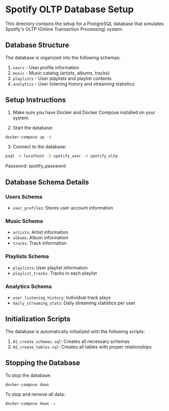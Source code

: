 # Spotify OLTP Database Setup

This directory contains the setup for a PostgreSQL database that simulates Spotify's OLTP (Online Transaction Processing) system.

## Database Structure

The database is organized into the following schemas:

1. `users` - User profile information
2. `music` - Music catalog (artists, albums, tracks)
3. `playlists` - User playlists and playlist contents
4. `analytics` - User listening history and streaming statistics

## Setup Instructions

1. Make sure you have Docker and Docker Compose installed on your system.

2. Start the database:
```bash
docker-compose up -d
```

3. Connect to the database:
```bash
psql -h localhost -U spotify_user -d spotify_oltp
```
Password: spotify_password

## Database Schema Details

### Users Schema
- `user_profiles`: Stores user account information

### Music Schema
- `artists`: Artist information
- `albums`: Album information
- `tracks`: Track information

### Playlists Schema
- `playlists`: User playlist information
- `playlist_tracks`: Tracks in each playlist

### Analytics Schema
- `user_listening_history`: Individual track plays
- `daily_streaming_stats`: Daily streaming statistics per user

## Initialization Scripts

The database is automatically initialized with the following scripts:
1. `01_create_schemas.sql`: Creates all necessary schemas
2. `02_create_tables.sql`: Creates all tables with proper relationships

## Stopping the Database

To stop the database:
```bash
docker-compose down
```

To stop and remove all data:
```bash
docker-compose down -v
``` 